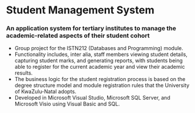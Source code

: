 # Student Management System
### An application system for tertiary institutes to manage the academic-related aspects of their student cohort
- Group project for the ISTN212 (Databases and Programming) module.
- Functionality includes, inter alia, staff members viewing student details, capturing student marks, and generating reports, with students being able to register for the current academic year and view their academic results.
- The business logic for the student registration process is based on the degree structure model and module registration rules that the University of KwaZulu-Natal adopts.
- Developed in Microsoft Visual Studio, Microsoft SQL Server, and Microsoft Visio using Visual Basic and SQL. 
